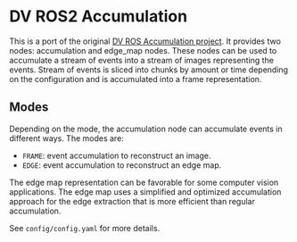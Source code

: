 # DV ROS2 Accumulation

This is a port of the original [DV ROS Accumulation project](https://gitlab.com/inivation/dv/dv-ros/-/tree/master/dv_ros_accumulation). It provides two nodes: accumulation and edge_map nodes. These nodes can be used to accumulate
a stream of events into a stream of images representing the events. Stream of events is sliced into chunks by amount or
time depending on the configuration and is accumulated into a frame representation.

## Modes
Depending on the mode, the accumulation node can accumulate events in different ways. The modes are:
- `FRAME`: event accumulation to reconstruct an image.
- `EDGE`: event accumulation to reconstruct an edge map.

The edge map representation can be
favorable for some computer vision applications. The edge map uses a simplified and optimized accumulation approach
for the edge extraction that is more efficient than regular accumulation.

See `config/config.yaml` for more details.